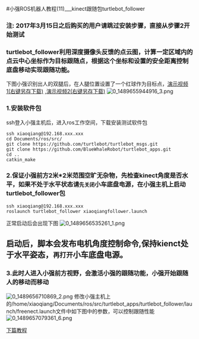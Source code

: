#小强ROS机器人教程(11)___kinect跟随包turtlebot_follower<br>
### 注: 2017年3月15日之后购买的用户请跳过安装步骤，直接从步骤2开始测试
### turtlebot_follower利用深度摄像头反馈的点云图，计算一定区域内的点云中心坐标作为目标跟随点，根据这个坐标和设置的安全距离控制底盘移动实现跟随功能。
下图小强识别出人的双腿后，在人腿位置设置了一个红球作为目标点，[演示视频1(右键另存下载)](/assets/uploads/files/1489656065572-手机qq视频_20170316155920.mp4) ,[演示视频2(右键另存下载)](/assets/uploads/files/1489658461447-手机qq视频_20170316155918.mp4) 
![0_1489655944916_3.png](/assets/uploads/files/1489655940093-3-resized.png) 
### 1.安装软件包
ssh登入小强主机后，进入ros工作空间，下载安装测试软件包
```
ssh xiaoqiang@192.168.xxx.xxx
cd Documents/ros/src/
git clone https://github.com/turtlebot/turtlebot_msgs.git
git clone https://github.com/BlueWhaleRobot/turtlebot_apps.git
cd ..
catkin_make
```
### 2.保证小强前方2米*2米范围空旷无杂物，先检查kinect角度是否水平，如果不处于水平状态请```先关闭```小车底盘电源，在小强主机上启动turtlebot_follower包
```
ssh xiaoqiang@192.168.xxx.xxx
roslaunch turtlebot_follower xiaoqiangfollower.launch
```
正常启动后会出现下图
![0_1489656535261_1.png](/assets/uploads/files/1489656530228-1-resized.png) 

## 启动后，脚本会发布电机角度控制命令,保持kienct处于水平姿态，```再打开```小车底盘电源。

### 3.此时人进入小强前方视野，会激活小强的跟随功能，小强开始跟随人的移动而移动
![0_1489656710869_2.png](/assets/uploads/files/1489656706219-2-resized.png) 
修改小强主机上的/home/xiaoqiang/Documents/ros/src/turtlebot_apps/turtlebot_follower/launch/freenect.launch文件中如下图中的参数，可以控制跟随性能
![0_1489657079361_6.png](/assets/uploads/files/1489657074424-6-resized.png)

[下篇教程](http://community.bwbot.org/topic/133/%E5%B0%8F%E5%BC%BAros%E6%9C%BA%E5%99%A8%E4%BA%BA%E6%95%99%E7%A8%8B-12-___ros%E6%98%BE%E7%A4%BAkinect2%E4%BB%A3%E7%9A%84%E7%82%B9%E4%BA%91)